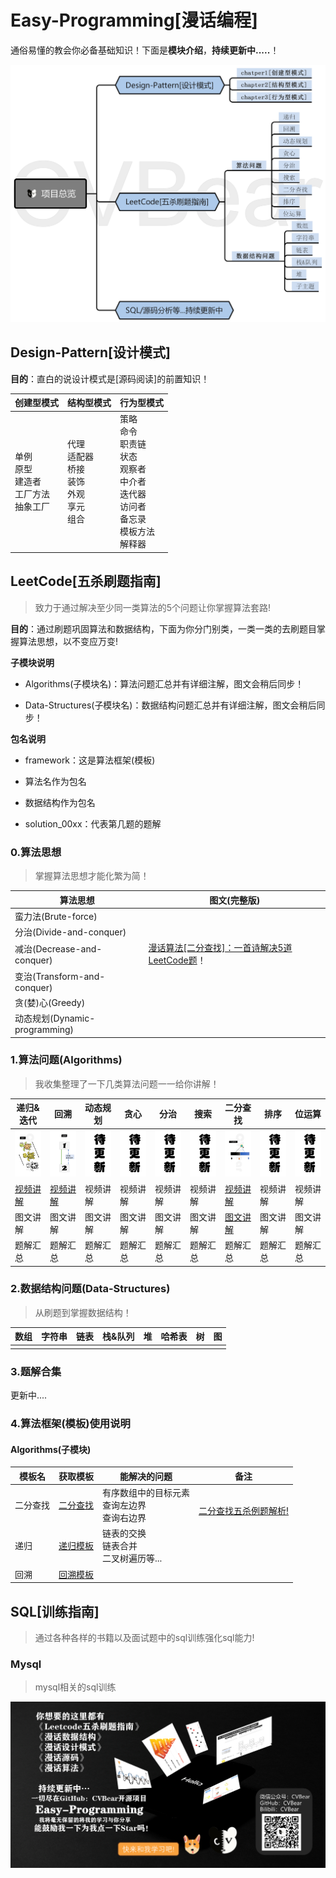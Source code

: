 # Easy-Programming[漫话编程]

通俗易懂的教会你必备基础知识！下面是**模块介绍**，**持续更新中.....**！

<img src="./assert/overview/overview.png" alt="overview " style="zoom:50%;" />



## Design-Pattern[设计模式]

**目的**：直白的说设计模式是[源码阅读]的前置知识！

| 创建型模式                                              | 结构型模式                                                   | 行为型模式                                                   |
| ------------------------------------------------------- | ------------------------------------------------------------ | ------------------------------------------------------------ |
| 单例<br/>原型<br/>建造者<br/>工厂方法<br/>抽象工厂<br/> | 代理<br/>适配器<br/>桥接<br/>装饰<br/>外观<br/>享元<br/>组合 | 策略<br/>命令<br/>职责链<br/>状态<br/>观察者<br/>中介者<br/>迭代器<br/>访问者<br/>备忘录<br/>模板方法<br/>解释器 |



## LeetCode[五杀刷题指南]

> 致力于通过解决至少同一类算法的5个问题让你掌握算法套路!

**目的**：通过刷题巩固算法和数据结构，下面为你分门别类，一类一类的去刷题目掌握算法思想，以不变应万变!



**子模块说明**

- Algorithms(子模块名)：算法问题汇总并有详细注解，图文会稍后同步！

- Data-Structures(子模块名)：数据结构问题汇总并有详细注解，图文会稍后同步！



**包名说明**

- framework：这是算法框架(模板)
- 算法名作为包名
- 数据结构作为包名

- solution_00xx：代表第几题的题解



### 0.算法思想

> 掌握算法思想才能化繁为简！

| 算法思想                      | 图文(完整版)                                                 |
| ----------------------------- | ------------------------------------------------------------ |
| 蛮力法(Brute-force)           |                                                              |
| 分治(Divide-and-conquer)      |                                                              |
| 减治(Decrease-and-conquer)    | [漫话算法[二分查找]：一首诗解决5道LeetCode题](https://mp.weixin.qq.com/s/dVge_TZyaWvrsFoksEc8lA)！ |
| 变治(Transform-and-conquer)   |                                                              |
| 贪(婪)心(Greedy)              |                                                              |
| 动态规划(Dynamic-programming) |                                                              |



### 1.算法问题(Algorithms)

> 我收集整理了一下几类算法问题一一给你讲解！

| 递归&迭代                                                    | 回溯                                                         | 动态规划                                                     | 贪心                                                         | 分治                                                         | 搜索                                                         | 二分查找                                                     | 排序                                                         | 位运算                                                       |
| ------------------------------------------------------------ | ------------------------------------------------------------ | ------------------------------------------------------------ | ------------------------------------------------------------ | ------------------------------------------------------------ | ------------------------------------------------------------ | ------------------------------------------------------------ | ------------------------------------------------------------ | ------------------------------------------------------------ |
| <a href="https://www.bilibili.com/video/BV1Ez4y1Q729?p=2"><img alt="recursion" width="200px" src="./assert/leetcode/leetbook/recursion.png" /></a> | <a href="#"><img alt="recursion" width="200px" src="./assert/leetcode/leetbook/backtracking.png" /></a> | <a href="#"><img alt="recursion" width="200px" src="./assert/leetcode/leetbook/updating.png" /></a> | <a href="#"><img alt="recursion" width="200px" src="./assert/leetcode/leetbook/updating.png" /></a> | <a href="#"><img alt="recursion" width="200px" src="./assert/leetcode/leetbook/updating.png" /></a> | <a href="#"><img alt="recursion" width="200px" src="./assert/leetcode/leetbook/updating.png" /></a> | <a href="https://www.bilibili.com/video/BV1Ez4y1Q729"><img alt="binarySerach" width="200px" src="./assert/leetcode/leetbook/binarySearch.png" /></a> | <a href="#"><img alt="recursion" width="200px" src="./assert/leetcode/leetbook/updating.png" /></a> | <a href="#"><img alt="recursion" width="200px" src="./assert/leetcode/leetbook/updating.png" /></a> |
| [视频讲解](https://www.bilibili.com/video/BV11A411Y7f5)      | [视频讲解](https://www.bilibili.com/video/BV1qK411T7Nx)      | 视频讲解                                                     | 视频讲解                                                     | 视频讲解                                                     | 视频讲解                                                     | [视频讲解](https://www.bilibili.com/video/BV1Ez4y1Q729)      | 视频讲解                                                     | 视频讲解                                                     |
| 图文讲解                                                     | 图文讲解                                                     | 图文讲解                                                     | 图文讲解                                                     | 图文讲解                                                     | 图文讲解                                                     | [图文讲解](https://mp.weixin.qq.com/s/bjIjX5Mf6WEB0IC-cTAiAA) | 图文讲解                                                     | 图文讲解                                                     |
| 题解汇总                                                     | 题解汇总                                                     | 题解汇总                                                     | 题解汇总                                                     | 题解汇总                                                     | 题解汇总                                                     | 题解汇总                                                     | 题解汇总                                                     | 题解汇总                                                     |



### 2.数据结构问题(Data-Structures)

> 从刷题到掌握数据结构！

| 数组 | 字符串 | 链表 | 栈&队列 | 堆   | 哈希表 | 树   | 图   |
| ---- | ------ | ---- | ------- | ---- | ------ | ---- | ---- |
|      |        |      |         |      |        |      |      |



### 3.题解合集

更新中....



### 4.算法框架(模板)使用说明

#### Algorithms(子模块)

| 模板名   | 获取模板                                            | 能解决的问题                                      | 备注                                                         |
| -------- | --------------------------------------------------- | ------------------------------------------------- | ------------------------------------------------------------ |
| 二分查找 | [二分查找](./Leetcode/doc/template/二分查找模板.md) | 有序数组中的目标元素<br>查询左边界<br/>查询右边界 | <br>[二分查找五杀例题解析!](https://mp.weixin.qq.com/s/bjIjX5Mf6WEB0IC-cTAiAA) |
| 递归     | [递归模板](./Leetcode/doc/template/递归模板.md)     | 链表的交换<br/>链表合并<br/>二叉树遍历等...       |                                                              |
| 回溯     | [回溯模板](./Leetcode/doc/template/回溯模板.md)     |                                                   |                                                              |



## SQL[训练指南]

> 通过各种各样的书籍以及面试题中的sql训练强化sql能力!



### Mysql

> mysql相关的sql训练







![tail](./assert/overview/about-tail.png)